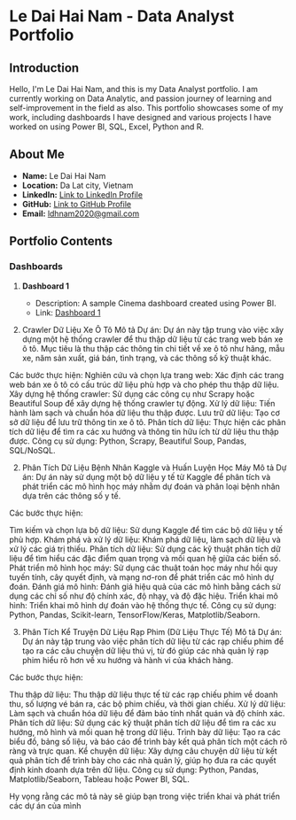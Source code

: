 # Le Dai Hai Nam - Data Analyst Portfolio

## Introduction

Hello, I'm Le Dai Hai Nam, and this is my Data Analyst portfolio. I am currently working on Data Analytic, and passion journey of learning and self-improvement in the field as also. This portfolio showcases some of my work, including dashboards I have designed and various projects I have worked on using Power BI, SQL, Excel, Python and R.

## About Me

- **Name:** Le Dai Hai Nam
- **Location:** Da Lat city, Vietnam
- **LinkedIn:** [Link to LinkedIn Profile](https://www.linkedin.com/in/namdalat/)
- **GitHub:** [Link to GitHub Profile](https://github.com/hainamdl/Porfolio/tree/main)
- **Email:** ldhnam2020@gmail.com

## Portfolio Contents

### Dashboards

1. **Dashboard 1**
   - Description: A sample Cinema dashboard created using Power BI.
   - Link: [Dashboard 1](https://github.com/hainamdl/Porfolio/tree/main/DataCinema/Dasbroad)


1. Crawler Dữ Liệu Xe Ô Tô
Mô tả Dự án:
Dự án này tập trung vào việc xây dựng một hệ thống crawler để thu thập dữ liệu từ các trang web bán xe ô tô. Mục tiêu là thu thập các thông tin chi tiết về xe ô tô như hãng, mẫu xe, năm sản xuất, giá bán, tình trạng, và các thông số kỹ thuật khác.

Các bước thực hiện:
Nghiên cứu và chọn lựa trang web: Xác định các trang web bán xe ô tô có cấu trúc dữ liệu phù hợp và cho phép thu thập dữ liệu.
Xây dựng hệ thống crawler: Sử dụng các công cụ như Scrapy hoặc Beautiful Soup để xây dựng hệ thống crawler tự động.
Xử lý dữ liệu: Tiến hành làm sạch và chuẩn hóa dữ liệu thu thập được.
Lưu trữ dữ liệu: Tạo cơ sở dữ liệu để lưu trữ thông tin xe ô tô.
Phân tích dữ liệu: Thực hiện các phân tích dữ liệu để tìm ra các xu hướng và thông tin hữu ích từ dữ liệu thu thập được.
Công cụ sử dụng: Python, Scrapy, Beautiful Soup, Pandas, SQL/NoSQL.

2. Phân Tích Dữ Liệu Bệnh Nhân Kaggle và Huấn Luyện Học Máy
Mô tả Dự án:
Dự án này sử dụng một bộ dữ liệu y tế từ Kaggle để phân tích và phát triển các mô hình học máy nhằm dự đoán và phân loại bệnh nhân dựa trên các thông số y tế.

Các bước thực hiện:

Tìm kiếm và chọn lựa bộ dữ liệu: Sử dụng Kaggle để tìm các bộ dữ liệu y tế phù hợp.
Khám phá và xử lý dữ liệu: Khám phá dữ liệu, làm sạch dữ liệu và xử lý các giá trị thiếu.
Phân tích dữ liệu: Sử dụng các kỹ thuật phân tích dữ liệu để tìm hiểu các đặc điểm quan trọng và mối quan hệ giữa các biến số.
Phát triển mô hình học máy: Sử dụng các thuật toán học máy như hồi quy tuyến tính, cây quyết định, và mạng nơ-ron để phát triển các mô hình dự đoán.
Đánh giá mô hình: Đánh giá hiệu quả của các mô hình bằng cách sử dụng các chỉ số như độ chính xác, độ nhạy, và độ đặc hiệu.
Triển khai mô hình: Triển khai mô hình dự đoán vào hệ thống thực tế.
Công cụ sử dụng: Python, Pandas, Scikit-learn, TensorFlow/Keras, Matplotlib/Seaborn.

3. Phân Tích Kể Truyện Dữ Liệu Rạp Phim (Dữ Liệu Thực Tế)
Mô tả Dự án:
Dự án này tập trung vào việc phân tích dữ liệu từ các rạp chiếu phim để tạo ra các câu chuyện dữ liệu thú vị, từ đó giúp các nhà quản lý rạp phim hiểu rõ hơn về xu hướng và hành vi của khách hàng.

Các bước thực hiện:

Thu thập dữ liệu: Thu thập dữ liệu thực tế từ các rạp chiếu phim về doanh thu, số lượng vé bán ra, các bộ phim chiếu, và thời gian chiếu.
Xử lý dữ liệu: Làm sạch và chuẩn hóa dữ liệu để đảm bảo tính nhất quán và độ chính xác.
Phân tích dữ liệu: Sử dụng các kỹ thuật phân tích dữ liệu để tìm ra các xu hướng, mô hình và mối quan hệ trong dữ liệu.
Trình bày dữ liệu: Tạo ra các biểu đồ, bảng số liệu, và báo cáo để trình bày kết quả phân tích một cách rõ ràng và trực quan.
Kể chuyện dữ liệu: Xây dựng câu chuyện dữ liệu từ kết quả phân tích để trình bày cho các nhà quản lý, giúp họ đưa ra các quyết định kinh doanh dựa trên dữ liệu.
Công cụ sử dụng: Python, Pandas, Matplotlib/Seaborn, Tableau hoặc Power BI, SQL.

Hy vọng rằng các mô tả này sẽ giúp bạn trong việc triển khai và phát triển các dự án của mình
